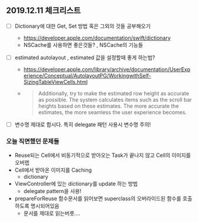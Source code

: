 ## 2019.12.11 체크리스트

* [ ] Dictionary에 대한 Get, Set 방법 혹은 그외의 것들 공부해오기

  * https://developer.apple.com/documentation/swift/dictionary
  * NSCache를 사용하면 좋은것들? , NSCache의 기능들

* [ ] estimated autolayout , estimated 값을 설정할때 좋게 하는법?

  * https://developer.apple.com/library/archive/documentation/UserExperience/Conceptual/AutolayoutPG/WorkingwithSelf-SizingTableViewCells.html

  * > Additionally, try to make the estimated row height as accurate as possible. The system calculates items such as the scroll bar heights based on these estimates. The more accurate the estimates, the more seamless the user experience becomes.

* [ ] 변수명 제대로 합시다. 특히 delegate 패턴 사용시 변수명 주의!



### 오늘 직면했던 문제들

* Reuse되는 Cell에서 비동기적으로 받아오는 Task가 끝나지 않고 Cell의 이미지를 오버랩
* Cell에서 받아온 이미지를 Caching
  * dictionary 
* ViewController에 있는 dictionary를 update 하는 방법
  * delegate pattern을 사용!
* prepareForReuse 함수문서를 읽어보면 superclass의 오버라이드된 함수를 호출하도록 명시되어있음
  * 문서를 제대로 읽는버릇....